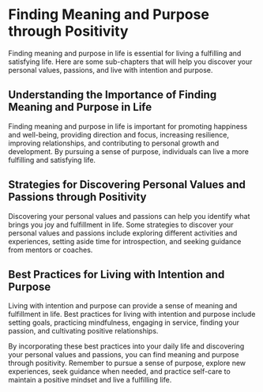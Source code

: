 Finding Meaning and Purpose through Positivity
==============================================

Finding meaning and purpose in life is essential for living a fulfilling and satisfying life. Here are some sub-chapters that will help you discover your personal values, passions, and live with intention and purpose.

Understanding the Importance of Finding Meaning and Purpose in Life
-------------------------------------------------------------------

Finding meaning and purpose in life is important for promoting happiness and well-being, providing direction and focus, increasing resilience, improving relationships, and contributing to personal growth and development. By pursuing a sense of purpose, individuals can live a more fulfilling and satisfying life.

Strategies for Discovering Personal Values and Passions through Positivity
--------------------------------------------------------------------------

Discovering your personal values and passions can help you identify what brings you joy and fulfillment in life. Some strategies to discover your personal values and passions include exploring different activities and experiences, setting aside time for introspection, and seeking guidance from mentors or coaches.

Best Practices for Living with Intention and Purpose
----------------------------------------------------

Living with intention and purpose can provide a sense of meaning and fulfillment in life. Best practices for living with intention and purpose include setting goals, practicing mindfulness, engaging in service, finding your passion, and cultivating positive relationships.

By incorporating these best practices into your daily life and discovering your personal values and passions, you can find meaning and purpose through positivity. Remember to pursue a sense of purpose, explore new experiences, seek guidance when needed, and practice self-care to maintain a positive mindset and live a fulfilling life.
